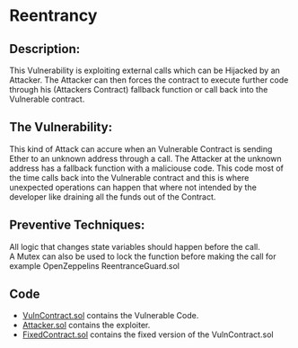 # Reentrancy

## Description:

This Vulnerability is exploiting external calls which can be Hijacked by an Attacker. The Attacker can then forces the contract to execute further code through his (Attackers Contract) fallback function or call back into the Vulnerable contract.

## The Vulnerability:

This kind of Attack can accure when an Vulnerable Contract is sending Ether to an unknown address through a call. The Attacker at the unknown address has a fallback function with a maliciouse code. This code most of the time calls back into the Vulnerable contract and this is where unexpected operations can happen that where not intended by the developer like draining all the funds out of the Contract.

## Preventive Techniques:

All logic that changes state variables should happen before the call. \
A Mutex can also be used to lock the function before making the call for example OpenZeppelins ReentranceGuard.sol

## Code

- [VulnContract.sol](VulnContract.sol) contains the Vulnerable Code.
- [Attacker.sol](Attacker.sol) contains the exploiter.
- [FixedContract.sol](FixedContract.sol) contains the fixed version of the VulnContract.sol
